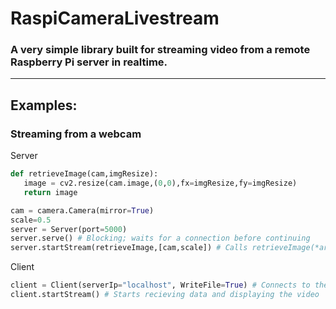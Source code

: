 # RaspiCameraLivestream

### A very simple library built for streaming video from a remote Raspberry Pi server in realtime.
---
## Examples:

### Streaming from a webcam
Server
 ```python
def retrieveImage(cam,imgResize):
    image = cv2.resize(cam.image,(0,0),fx=imgResize,fy=imgResize)
    return image

cam = camera.Camera(mirror=True)
scale=0.5
server = Server(port=5000)
server.serve() # Blocking; waits for a connection before continuing
server.startStream(retrieveImage,[cam,scale]) # Calls retrieveImage(*args) every frame  
```
Client
```python
client = Client(serverIp="localhost", WriteFile=True) # Connects to the server
client.startStream() # Starts recieving data and displaying the video
 ```
 